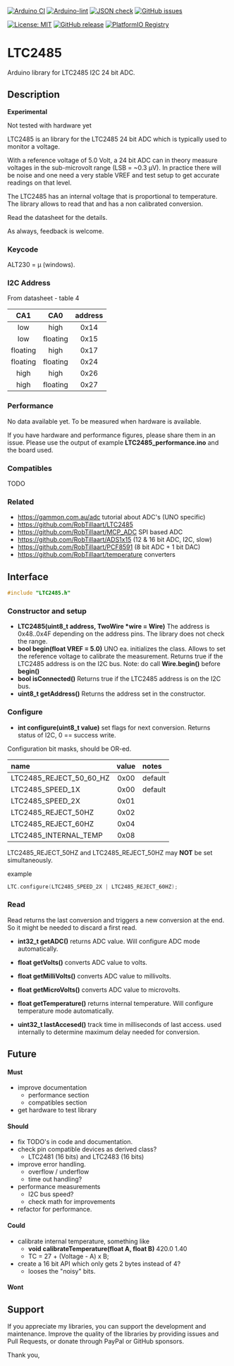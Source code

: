
[![Arduino CI](https://github.com/RobTillaart/LTC2485/workflows/Arduino%20CI/badge.svg)](https://github.com/marketplace/actions/arduino_ci)
[![Arduino-lint](https://github.com/RobTillaart/LTC2485/actions/workflows/arduino-lint.yml/badge.svg)](https://github.com/RobTillaart/LTC2485/actions/workflows/arduino-lint.yml)
[![JSON check](https://github.com/RobTillaart/LTC2485/actions/workflows/jsoncheck.yml/badge.svg)](https://github.com/RobTillaart/LTC2485/actions/workflows/jsoncheck.yml)
[![GitHub issues](https://img.shields.io/github/issues/RobTillaart/LTC2485.svg)](https://github.com/RobTillaart/LTC2485/issues)

[![License: MIT](https://img.shields.io/badge/license-MIT-green.svg)](https://github.com/RobTillaart/LTC2485/blob/master/LICENSE)
[![GitHub release](https://img.shields.io/github/release/RobTillaart/LTC2485.svg?maxAge=3600)](https://github.com/RobTillaart/LTC2485/releases)
[![PlatformIO Registry](https://badges.registry.platformio.org/packages/robtillaart/library/LTC2485.svg)](https://registry.platformio.org/libraries/robtillaart/LTC2485)


# LTC2485

Arduino library for LTC2485 I2C 24 bit ADC.


## Description

**Experimental**

Not tested with hardware yet

LTC2485 is an library for the LTC2485 24 bit ADC which is typically used
to monitor a voltage.

With a reference voltage of 5.0 Volt, a 24 bit ADC can in theory measure
voltages in the sub-microvolt range (LSB  = ~0.3 µV).
In practice there will be noise and one need a very stable VREF and test
setup to get accurate readings on that level.

The LTC2485 has an internal voltage that is proportional to temperature.
The library allows to read that and has a non calibrated conversion.


Read the datasheet for the details.


As always, feedback is welcome.


### Keycode

ALT230 = µ  (windows).


### I2C Address

From datasheet - table 4

|  CA1       |  CA0       |  address  |
|:----------:|:----------:|:---------:|
|  low       |  high      |    0x14   |
|  low       |  floating  |    0x15   |
|  floating  |  high      |    0x17   |
|  floating  |  floating  |    0x24   |
|  high      |  high      |    0x26   |
|  high      |  floating  |    0x27   |


### Performance

No data available yet.
To be measured when hardware is available.

If you have hardware and performance figures, please share them in an issue.
Please use the output of example **LTC2485_performance.ino** and the board used.


### Compatibles

TODO


### Related

- https://gammon.com.au/adc  tutorial about ADC's (UNO specific)
- https://github.com/RobTillaart/LTC2485
- https://github.com/RobTillaart/MCP_ADC  SPI based ADC
- https://github.com/RobTillaart/ADS1x15  (12 & 16 bit ADC, I2C, slow)
- https://github.com/RobTillaart/PCF8591  (8 bit ADC + 1 bit DAC)
- https://github.com/RobTillaart/temperature converters


## Interface

```cpp
#include "LTC2485.h"
```

### Constructor and setup

- **LTC2485(uint8_t address, TwoWire \*wire = Wire)**
The address is 0x48..0x4F depending on the address pins.
The library does not check the range.
- **bool begin(float VREF = 5.0)** UNO ea. initializes the class.
Allows to set the reference voltage to calibrate the measurement.
Returns true if the LTC2485 address is on the I2C bus.
Note: do call **Wire.begin()** before **begin()**
- **bool isConnected()** Returns true if the LTC2485 address is on the I2C bus.
- **uint8_t getAddress()** Returns the address set in the constructor.


### Configure

- **int configure(uint8_t value)** set flags for next conversion.
Returns status of I2C, 0 == success write.

Configuration bit masks, should be OR-ed.

|  name                     |  value  |  notes  |
|:--------------------------|:-------:|:--------|
|  LTC2485_REJECT_50_60_HZ  |  0x00   |  default
|  LTC2485_SPEED_1X         |  0x00   |  default
|  LTC2485_SPEED_2X         |  0x01   |
|  LTC2485_REJECT_50HZ      |  0x02   |
|  LTC2485_REJECT_60HZ      |  0x04   |
|  LTC2485_INTERNAL_TEMP    |  0x08   |

LTC2485_REJECT_50HZ and LTC2485_REJECT_50HZ may **NOT** be set simultaneously.

example

```cpp
LTC.configure(LTC2485_SPEED_2X | LTC2485_REJECT_60HZ);
```


### Read

Read returns the last conversion and triggers a new conversion at the end.
So it might be needed to discard a first read.

- **int32_t getADC()** returns ADC value. Will configure ADC mode automatically.
- **float getVolts()** converts ADC value to volts.
- **float getMilliVolts()** converts ADC value to millivolts.
- **float getMicroVolts()** converts ADC value to microvolts.
- **float getTemperature()** returns internal temperature.
Will configure temperature mode automatically.

- **uint32_t lastAccesed()** track time in milliseconds of last access.
used internally to determine maximum delay needed for conversion.


## Future

#### Must

- improve documentation
  - performance section
  - compatibles section
- get hardware to test library


#### Should

- fix TODO's in code and documentation.
- check pin compatible devices as derived class?
  - LTC2481 (16 bits) and LTC2483 (16 bits)
- improve error handling.
  - overflow / underflow
  - time out handling?
- performance measurements
  - I2C bus speed?
  - check math for improvements
- refactor for performance.


#### Could

- calibrate internal temperature, something like
  - **void calibrateTemperature(float A, float B)**  420.0  1.40
  - TC = 27 + (Voltage - A) x B;
- create a 16 bit API which only gets 2 bytes instead of 4?
  - looses the "noisy" bits.


#### Wont


## Support

If you appreciate my libraries, you can support the development and maintenance.
Improve the quality of the libraries by providing issues and Pull Requests, or
donate through PayPal or GitHub sponsors.

Thank you,

